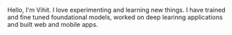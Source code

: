Hello, I'm Vihit. I love experimenting and learning new things. I have trained and fine tuned foundational models, worked on deep learinng applications and built web and mobile apps.





